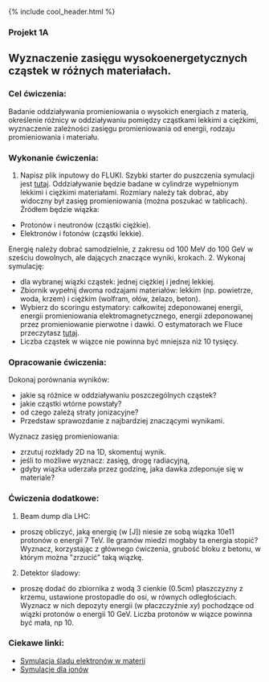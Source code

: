 {% include cool_header.html %}

### Projekt 1A
## Wyznaczenie zasięgu wysokoenergetycznych cząstek w różnych materiałach.
### Cel ćwiczenia:
Badanie oddziaływania promieniowania o wysokich energiach z materią, określenie różnicy w oddziaływaniu pomiędzy cząstkami lekkimi a ciężkimi, wyznaczenie zależności zasięgu promieniowania od energii, rodzaju promieniowania i materiału.

### Wykonanie ćwiczenia:
1. Napisz plik inputowy do FLUKI. Szybki starter do puszczenia symulacji jest [tutaj](https://agnieszkamucha.github.io/OPJzM/Start.html).
 Oddziaływanie będzie badane w cylindrze wypełnionym lekkimi i ciężkimi materiałami. Rozmiary należy tak dobrać, aby widoczny był zasięg promieniowania (można poszukać w tablicach). Źródłem będzie wiązka:
- Protonów i neutronów (cząstki ciężkie).
- Elektronów i fotonów (cząstki lekkie).

Energię należy dobrać samodzielnie, z zakresu od 100 MeV do 100 GeV w sześciu dowolnych, ale dających znaczące wyniki, krokach. 
2. Wykonaj symulację:
- dla wybranej wiązki cząstek: jednej ciężkiej i jednej lekkiej. 
- Zbiornik wypełnij dwoma rodzajami materiałów: lekkim (np. powietrze, woda, krzem) i ciężkim (wolfram, ołów, żelazo, beton). 
- Wybierz do scoringu estymatory: całkowitej zdeponowanej energii, energii promieniowania elektromagnetycznego, energii zdeponowanej przez promieniowanie pierwotne i dawki. O estymatorach we Fluce przeczytasz [tutaj](https://agnieszkamucha.github.io/OPJzM/Estymatory.html).
- Liczba cząstek w wiązce nie powinna być mniejsza niż 10 tysięcy.

### Opracowanie ćwiczenia:
Dokonaj porównania wyników:
- jakie są różnice w oddziaływaniu poszczególnych cząstek? 
- jakie cząstki wtórne powstały?
- od czego zależą straty jonizacyjne?
- Przedstaw sprawozdanie z najbardziej znaczącymi wynikami.

Wyznacz zasięg promieniowania:
- zrzutuj rozkłady 2D na 1D, skomentuj wynik.
- jeśli to możliwe wyznacz: zasięg, drogę radiacyjną, 
- gdyby wiązka uderzała przez godzinę, jaka dawka zdeponuje się w materiale?

### Ćwiczenia dodatkowe:
1. Beam dump dla LHC:
- proszę obliczyć, jaką energię (w [J]) niesie ze sobą wiązka 10e11 protonów o energii 7 TeV. Ile gramów miedzi mogłaby ta energia stopić? Wyznacz, korzystając z głównego ćwiczenia, grubość bloku z betonu, w którym można "zrzucić" taką wiązkę. 
2. Detektor śladowy:
- proszę dodać do zbiornika z wodą 3 cienkie (0.5cm) płaszczyzny z krzemu, ustawione prostopadle do osi, w równych odległościach. Wyznacz w nich depozyty energii (w płaczczyźnie _xy_) pochodzące od wiązki protonów o energii 10 GeV. Liczba protonów w wiązce powinna być mała, np 10.

### Ciekawe linki:
- [Symulacja śladu elektronów w materii](http://www.slac.stanford.edu/~rfc/egs/advtool.html)
- [Symulacje dla jonów](http://www.srim.org/#SRIM)
